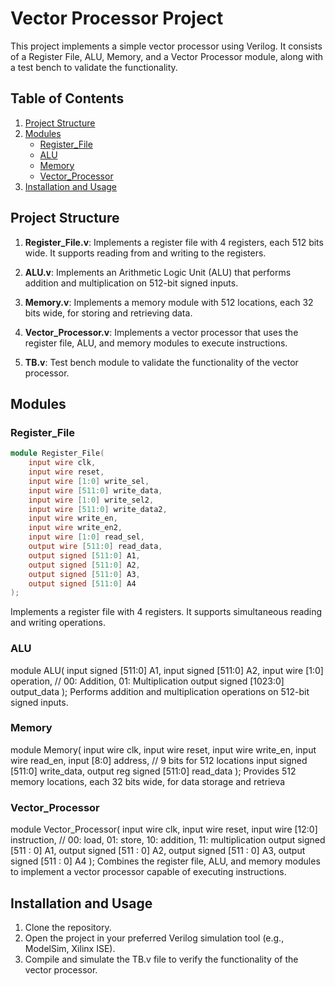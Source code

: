 # Vector Processor Project

This project implements a simple vector processor using Verilog. It consists of a Register File, ALU, Memory, and a Vector Processor module, along with a test bench to validate the functionality.

## Table of Contents

1. [Project Structure](#project-structure)
2. [Modules](#modules)
   - [Register_File](#register_file)
   - [ALU](#alu)
   - [Memory](#memory)
   - [Vector_Processor](#vector_processor)
3. [Installation and Usage](#installation-and-usage)

## Project Structure

1. **Register_File.v**: Implements a register file with 4 registers, each 512 bits wide. It supports reading from and writing to the registers.

2. **ALU.v**: Implements an Arithmetic Logic Unit (ALU) that performs addition and multiplication on 512-bit signed inputs.

3. **Memory.v**: Implements a memory module with 512 locations, each 32 bits wide, for storing and retrieving data.

4. **Vector_Processor.v**: Implements a vector processor that uses the register file, ALU, and memory modules to execute instructions.

5. **TB.v**: Test bench module to validate the functionality of the vector processor.

## Modules

### Register_File

```verilog
module Register_File(
    input wire clk,
    input wire reset,
    input wire [1:0] write_sel,
    input wire [511:0] write_data,
    input wire [1:0] write_sel2,
    input wire [511:0] write_data2,
    input wire write_en,
    input wire write_en2,
    input wire [1:0] read_sel,
    output wire [511:0] read_data,
    output signed [511:0] A1,
    output signed [511:0] A2,
    output signed [511:0] A3,
    output signed [511:0] A4
);
```

Implements a register file with 4 registers. It supports simultaneous reading and writing operations.

### ALU
module ALU(
    input signed [511:0] A1,
    input signed [511:0] A2,
    input wire [1:0] operation, // 00: Addition, 01: Multiplication
    output signed [1023:0] output_data
);
Performs addition and multiplication operations on 512-bit signed inputs.

### Memory
module Memory(
    input wire clk,
    input wire reset,
    input wire write_en,
    input wire read_en,
    input [8:0] address, // 9 bits for 512 locations
    input signed [511:0] write_data,
    output reg signed [511:0] read_data
);
Provides 512 memory locations, each 32 bits wide, for data storage and retrieva

### Vector_Processor
module Vector_Processor(
    input wire clk,
    input wire reset,
    input wire [12:0] instruction, // 00: load, 01: store, 10: addition, 11: multiplication
    output signed [511 : 0] A1,
    output signed [511 : 0] A2,
    output signed [511 : 0] A3,
    output signed [511 : 0] A4
);
Combines the register file, ALU, and memory modules to implement a vector processor capable of executing instructions.

## Installation and Usage
1. Clone the repository.
2. Open the project in your preferred Verilog simulation tool (e.g., ModelSim, Xilinx ISE).
3. Compile and simulate the TB.v file to verify the functionality of the vector processor.
